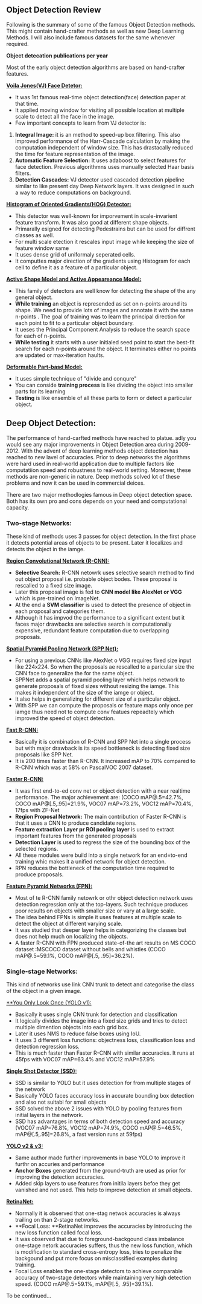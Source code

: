 ## Object Detection Review 
Following is the summary of some of the famous Object Detection methods. This might contain hand-crafter methods as well as new Deep Learning Methods. 
I will also include famous datasets for the same whenever required.

**Object detecation publications per year**

Most of the early object detection algorithms are based on hand-crafter features.

[**Voila Jones(VJ) Face Detetor:**](1)

* It was 1st famous real-time object detection(face) detection paper at that time.
* It applied moving window for visiting all possible location  at multiple scale to detect all the face in the image.
* Few important concepts to learn from VJ detector is:
1. **Integral Image:** it is an method to speed-up box filtering. This also improved performance of the Harr-Cascade calculation by making the computation independent of window size. This has drastacally reduced the time for feature representation of the image.
2. **Automatic Feature Selection:** It uses adaboost to select features for face detection. Previous algorithmns uses manually selected Haar basis filters.
3. **Detection Cascades:** VJ detector used cascaded detection pipeline similar to like present day Deep Network layers. It was designed in such a way to reduce computations on background.

[**Histogram of  Oriented Gradients(HOG) Detector:**](2)

* This detector was well-known for imporvement in scale-invarient feature transform. It was also good at different shape objects.
* Primarally esigned for detecting Pedestrains but can be used for diffrent classes as well.
* For multi scale etection it rescales input image while keeping the size of feature window same
* It uses dense grid of uniformaly seperated cells.
* It computtes major direction of the gradients using Histogram for each cell to define it as a feature of a particular object.


[**Active Shape Model and Active Appeareance Model:**](3)

* This family of detectors are well know for detecting the shape of the any general object.
* **While training** an object is represended as set on n-points around its shape. We need to provide lots of images and annotate it with the same n-points . The goal of training was to learn the principal direction for each point to fit to a particular object boundary.
* It ueses the Principal Component Analysis to reduce the search space for each of n-points.
* **While testing** it starts with a user initialed seed point to start the best-fit search for each n-points around the object. It terminates either no points are updated or max-iteration haults.


[**Deformable Part-basd Model:**](4)

* It uses simple technique of "divide and conqure"
* You can conside **training process** is like dividing the object into smaller parts for its learning
* **Testing** is like ensemble of all these parts to form or detect a particular object.


## Deep Object Detection:
The performance of hand-carfted methods have reached to platue. adly you would see any major improvements in Object Detection area during 2009-2012. With the advent of deep learning methods object detection has reached to new lavel of accuracies.
Prior to deep networks the algorithms were hard used in real-world application due to multiple factors like computatiion speed and robustness to real-world setting. Moreover, these methods are non-generic in nature. 
Deep methods solved lot of these problems and now it can be used in commercial deices.

There are two major methodlogies famous in Deep object detection space. Both has its own pro and cons depends on your need and computational capacity.

### Two-stage Networks:
These kind of methods uses 3 passes for object detection. In the first phase it detects potential areas of objects to be present. Later it localizes and detects the object in the iamge.

[**Region Convolutional Network (R-CNN):**](5)

* **Selective Search:** R-CNN netowrk uses selective search method to find out object proposal i.e. probable object bodes. These proposal is rescalled to a fixed size image.
* Later this proposal image is fed to **CNN model like AlexNet or VGG** which is pre-trained on ImageNet.
* At the end a **SVM classifier** is used to detect the presence of object in each proposal and categories them.
* Although it has impvod the performance to a significant extent but it faces major drawbacks are selective search is computationally expensive, redundant feature computation due to overlapping proposals.

[**Spatial Pyramid Pooling Network (SPP Net):**](6)

* For using a previous CNNs like AlexNet o VGG requires fixed size input like 224x224. So when the proposals ae rescalled to a paricular size the CNN face to generalize the for the same object. 
* SPPNet adds a spatial pyramid pooling layer which helps network to  generate proposals of fixed sizes without resizing the iamge. This makes it independent of the size of the iamge or object. 
* It also helps in generalizing for different size of a particular object.
* With SPP we can compute the proposals or feature maps only once per iamge thus need not to compute conv featues repeadtely which improved the speed of object detection.

[**Fast R-CNN:**](7)

* Basically it is combination of R-CNN and SPP Net into a single process but with major drawback is its speed bottleneck is detecting fixed size proposals like SPP Net.
* It is 200 times faster than R-CNN. It increased mAP to 70% compared to R-CNN which was at 58% on PascalVOC 2007 dataset.

[**Faster R-CNN:**](8)

* It was first end-to-ed conv net or object detection with a near realtime performance. The major achievement are: (COCO mAP@.5=42.7%, COCO mAP@[.5,.95]=21.9%, VOC07 mAP=73.2%, VOC12 mAP=70.4%, 17fps with ZF-Net
* **Region Proposal Network:** The main contribution of Faster R-CNN is that it uses a CNN to produce candidate regions. 
* **Feature extraction Layer pr ROI pooling layer** is used to extract important features from the generated proposals 
* **Detection Layer** is used to regress the size of the bounding box of the selected regions.
* All these modules were build into a single network for an end=to-end training whic makes it a unified network for object detection.
* RPN reduces the bottleneck of the computation time required to produce proposals.

[**Feature Pyramid Networks (FPN):**](9)

* Most of te R-CNN family netowrk or othr object detection network uses detection regression only at the top-layers. Such technique produces poor results on objects with smaller size or vary at a large scale.
* The idea behind FPNs is simple it uses features at multiple scale to detect the object at different varying scale.
* It was studied that deeper layer helps in categorizing the classes but does not help much on localizing the objects. 
* A faster R-CNN with FPN produced state-of-the art results on MS COCO dataset :MSCOCO dataset without bells and whistles (COCO mAP@.5=59.1%, COCO mAP@[.5, .95]=36.2%). 


### Single-stage Networks:

This kind of networks use link CNN trunk to detect and categorise the class of the object in a given image.

[**You Only Look Once (YOLO v1):](10)

* Basically it uses single CNN trunk for detection and classification
* It logically divides the image into a fixed size grids and tries to detect multiple dimention objects into each grid box.
* Later it uses NMS to reduce false boxes using IoU.
* It uses 3 different loss functions: objectness loss, classification loss and detection regression loss.
* This is much faster than Faster R-CNN with similar accuracies. It runs at 45fps with VOC07 mAP=63.4% and VOC12 mAP=57.9%


[**Single Shot Detector (SSD):**](12)

* SSD is similar to YOLO but it uses detection for from multiple stages of the network
* Basically YOLO faces accuracy loss in accurate bounding box detection and also not suitabl for small objects
* SSD solved the above 2 issues with YOLO by pooling features from initial layers in the network.
* SSD has advantages in terms of both detection speed and accuracy (VOC07 mAP=76.8%, VOC12 mAP=74.9%, COCO mAP@.5=46.5%, mAP@[.5,.95]=26.8%, a fast version runs at 59fps)


[**YOLO v2 & v3:**](11)

* Same author made further improvements in base YOLO to improve it furthr on accuries and performance
* **Anchor Boxes** generated from the ground-truth are used as prior for improving the detection accuracies.
* Added skip layers to use features from initila layers befoe they get vanished and not used. This help to improve detection at small objects.

[**RetinaNet:**](13)

* Normally it is observed that one-stag netwok accuracies is always trailing on than 2-stage networks.
* **Focal Loss: **RetinaNet improves the accuracies by introducing the new loss function called focal loss. 
* It was observed that due to foreground-backgound class imbalance one-stage netork accuracies suffers, thus the new loss function, which is modification to standard cross-entropy loss, tries to penalize the backgound and put more focus on misclassified examples during training.
* Focal Loss enables the one-stage detectors to achieve comparable accuracy of two-stage detectors while maintaining very high detection speed. (COCO mAP@.5=59.1%, mAP@[.5, .95]=39.1%).

To be continued...







[1]: https://dl.acm.org/citation.cfm?id=966458
[2]: https://ieeexplore.ieee.org/document/1467360
[3]: https://www.mathworks.com/matlabcentral/fileexchange/26706-active-shape-model-asm-and-active-appearance-model-aam
[4]: http://www.embeddedvisionsystems.it/solutions/ip2lib/117-dpm
